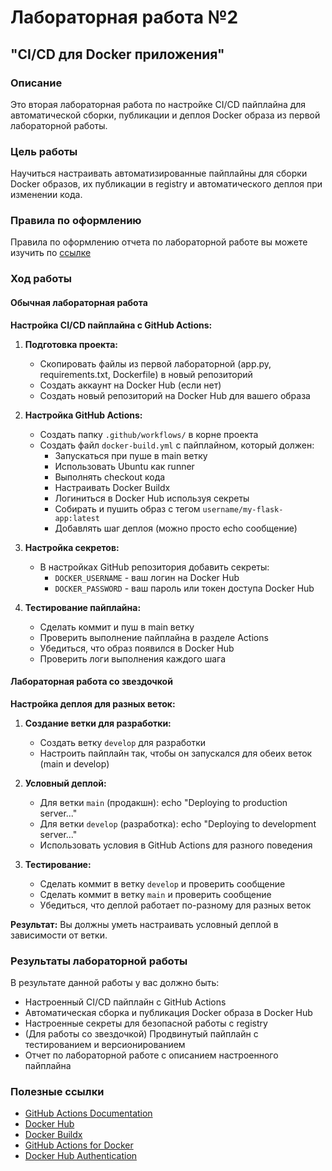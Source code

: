 # Лабораторная работа №2

## "CI/CD для Docker приложения"
### Описание
Это вторая лабораторная работа по настройке CI/CD пайплайна для автоматической сборки, публикации и деплоя Docker образа из первой лабораторной работы.

### Цель работы
Научиться настраивать автоматизированные пайплайны для сборки Docker образов, их публикации в registry и автоматического деплоя при изменении кода.

### Правила по оформлению
Правила по оформлению отчета по лабораторной работе вы можете изучить по [ссылке](../reportdesign.md)

### Ход работы

#### Обычная лабораторная работа

**Настройка CI/CD пайплайна с GitHub Actions:**

1. **Подготовка проекта:**
      - Скопировать файлы из первой лабораторной (app.py, requirements.txt, Dockerfile) в новый репозиторий
      - Создать аккаунт на Docker Hub (если нет)
      - Создать новый репозиторий на Docker Hub для вашего образа

2. **Настройка GitHub Actions:**
      - Создать папку `.github/workflows/` в корне проекта
      - Создать файл `docker-build.yml` с пайплайном, который должен:
        - Запускаться при пуше в main ветку
        - Использовать Ubuntu как runner
        - Выполнять checkout кода
        - Настраивать Docker Buildx
        - Логиниться в Docker Hub используя секреты
        - Собирать и пушить образ с тегом `username/my-flask-app:latest`
        - Добавлять шаг деплоя (можно просто echo сообщение)

3. **Настройка секретов:**
      - В настройках GitHub репозитория добавить секреты:
        - `DOCKER_USERNAME` - ваш логин на Docker Hub
        - `DOCKER_PASSWORD` - ваш пароль или токен доступа Docker Hub

4. **Тестирование пайплайна:**
      - Сделать коммит и пуш в main ветку
      - Проверить выполнение пайплайна в разделе Actions
      - Убедиться, что образ появился в Docker Hub
      - Проверить логи выполнения каждого шага

#### Лабораторная работа со звездочкой

**Настройка деплоя для разных веток:**

1. **Создание ветки для разработки:**
      - Создать ветку `develop` для разработки
      - Настроить пайплайн так, чтобы он запускался для обеих веток (main и develop)

2. **Условный деплой:**
      - Для ветки `main` (продакшн): echo "Deploying to production server..."
      - Для ветки `develop` (разработка): echo "Deploying to development server..."
      - Использовать условия в GitHub Actions для разного поведения

3. **Тестирование:**
      - Сделать коммит в ветку `develop` и проверить сообщение
      - Сделать коммит в ветку `main` и проверить сообщение
      - Убедиться, что деплой работает по-разному для разных веток

**Результат:** Вы должны уметь настраивать условный деплой в зависимости от ветки.

### Результаты лабораторной работы
В результате данной работы у вас должно быть:

- Настроенный CI/CD пайплайн с GitHub Actions
- Автоматическая сборка и публикация Docker образа в Docker Hub
- Настроенные секреты для безопасной работы с registry
- (Для работы со звездочкой) Продвинутый пайплайн с тестированием и версионированием
- Отчет по лабораторной работе с описанием настроенного пайплайна

### Полезные ссылки

- [GitHub Actions Documentation](https://docs.github.com/en/actions)
- [Docker Hub](https://hub.docker.com/)
- [Docker Buildx](https://docs.docker.com/buildx/)
- [GitHub Actions for Docker](https://github.com/docker/build-push-action)
- [Docker Hub Authentication](https://docs.docker.com/docker-hub/access-tokens/)
